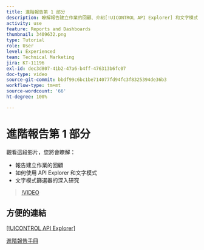 ```yaml
---
title: 進階報告第 1 部分
description: 瞭解報告建立作業的回顧、介紹[!UICONTROL API Explorer] 和文字模式，以及對文字模式篩選器的深入研究。
activity: use
feature: Reports and Dashboards
thumbnail: 3409632.png
type: Tutorial
role: User
level: Experienced
team: Technical Marketing
jira: KT-11196
exl-id: dec3d807-41b2-47a6-b4ff-476313b6fc07
doc-type: video
source-git-commit: bbdf99c6bc1be714077fd94fc3f8325394de36b3
workflow-type: tm+mt
source-wordcount: '66'
ht-degree: 100%

---
```


# 進階報告第 1 部分

觀看這段影片，您將會瞭解：

* 報告建立作業的回顧
* 如何使用 API Explorer 和文字模式
* 文字模式篩選器的深入研究

>[!VIDEO](https://video.tv.adobe.com/v/3409632/?quality=12&learn=on&enablevpops=1)

## 方便的連結

[[!UICONTROL API Explorer]](https://developer.adobe.com/workfront/api-explorer/)

[進階報告手冊](/help/assets/advanced-reporting-manual.pdf)
